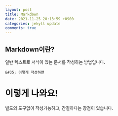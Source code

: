 ```yaml
---
layout: post
title: Markdown
date: 2021-11-25 20:13:59 +0900
categories: jekyll update
comments: true
---
```


## Markdown이란?
일반 텍스트로 서식이 있는 문서를 작성하는 방법입니다.

    &#35; 이렇게 작성하면

# 이렇게 나와요!   
별도의 도구없이 작성가능하고, 간결하다는 장점이 있습니다.